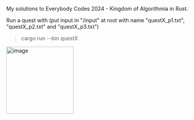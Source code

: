 My solutions to Everybody Codes 2024 - Kingdom of Algorithmia in Rust.

Run a quest with (put input in "/input" at root with name "questX_p1.txt", "questX_p2.txt" and "questX_p3.txt")
> cargo run --bin questX

<img width="179" alt="image" src="https://github.com/user-attachments/assets/be921025-ce18-4d35-91a9-cb9d8315279e" />
